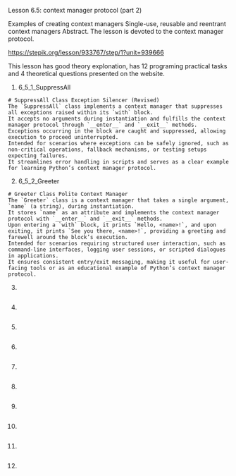 Lesson 6.5: context manager protocol (part 2)

Examples of creating context managers
Single-use, reusable and reentrant context managers
Abstract. The lesson is devoted to the context manager protocol.

https://stepik.org/lesson/933767/step/1?unit=939666

This lesson has good theory explonation, has 12 programing practical tasks and 4 theoretical questions presented on the website.

1. 6_5_1_SuppressAll

```
# SuppressAll Class Exception Silencer (Revised)
The `SuppressAll` class implements a context manager that suppresses all exceptions raised within its `with` block.
It accepts no arguments during instantiation and fulfills the context manager protocol through `__enter__` and `__exit__` methods.
Exceptions occurring in the block are caught and suppressed, allowing execution to proceed uninterrupted.
Intended for scenarios where exceptions can be safely ignored, such as non-critical operations, fallback mechanisms, or testing setups expecting failures.
It streamlines error handling in scripts and serves as a clear example for learning Python’s context manager protocol.
```

2. 6_5_2_Greeter

```
# Greeter Class Polite Context Manager
The `Greeter` class is a context manager that takes a single argument, `name` (a string), during instantiation.
It stores `name` as an attribute and implements the context manager protocol with `__enter__` and `__exit__` methods.
Upon entering a `with` block, it prints `Hello, <name>!`, and upon exiting, it prints `See you there, <name>!`, providing a greeting and farewell around the block’s execution.
Intended for scenarios requiring structured user interaction, such as command-line interfaces, logging user sessions, or scripted dialogues in applications.
It ensures consistent entry/exit messaging, making it useful for user-facing tools or as an educational example of Python’s context manager protocol.
```

3.

```

```

4.

```

```

5.

```

```

6.

```

```

7.

```

```

8.

```

```

9.

```

```

10.

```

```

11.

```

```

12.

```

```
